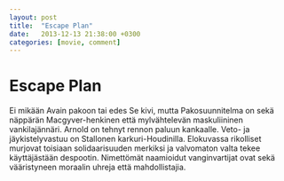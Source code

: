 ```yaml
---
layout: post
title:  "Escape Plan"
date:   2013-12-13 21:38:00 +0300
categories: [movie, comment]
---
```


# Escape Plan

Ei mikään Avain pakoon tai edes Se kivi, mutta Pakosuunnitelma on sekä näppärän Macgyver-henkinen että mylvähtelevän maskuliininen vankilajännäri. Arnold on tehnyt rennon paluun kankaalle. Veto- ja jäykistelyvastuu on Stallonen karkuri-Houdinilla. Elokuvassa rikolliset murjovat toisiaan solidaarisuuden merkiksi ja valvomaton valta tekee käyttäjästään despootin. Nimettömät naamioidut vanginvartijat ovat sekä vääristyneen moraalin uhreja että mahdollistajia.

[//]: # "http://www.imdb.com/title/tt1211956/"